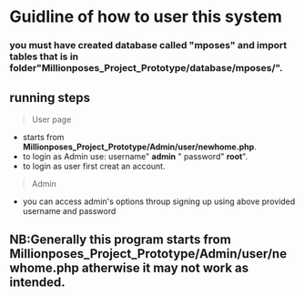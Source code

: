 # Guidline of how to user this system
### you must have created database called "**mposes**" and import tables that is in folder"**Millionposes_Project_Prototype/database/mposes/**".
## running steps
> User page
 * starts from  **Millionposes_Project_Prototype/Admin/user/newhome.php**.
 * to login as Admin use: username" **admin** " password" **root**".
 * to login as user first creat an account.
> Admin
 * you can access admin's options throup signing up using above provided username and password
 ## NB:Generally this program starts from **Millionposes_Project_Prototype/Admin/user/newhome.php**  atherwise it may not work as intended.

